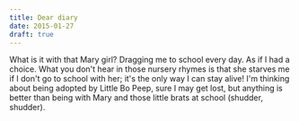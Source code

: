 ```yaml
---
title: Dear diary
date: 2015-01-27
draft: true
---
```


What is it with that Mary girl? Dragging me to school every day. As if I had a choice. What you don't hear in those nursery rhymes is that she starves me if I don't go to school with her; it's the only way I can stay alive! I'm thinking about being adopted by Little Bo Peep, sure I may get lost, but anything is better than being with Mary and those little brats at school (shudder, shudder).
